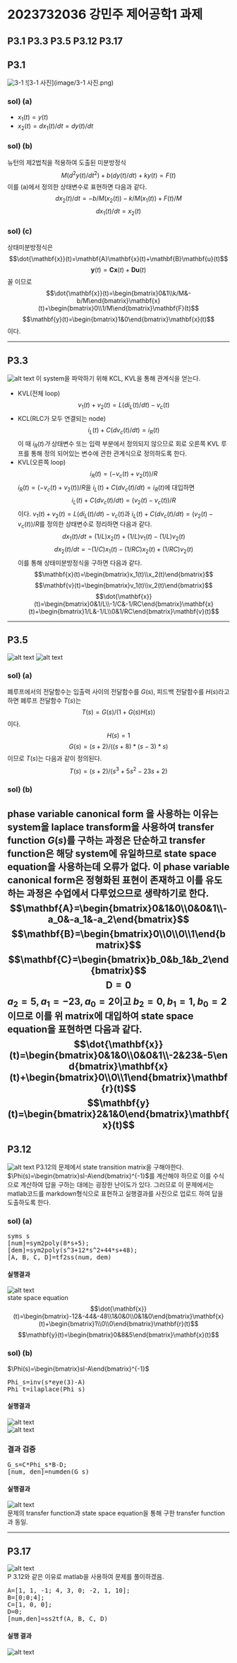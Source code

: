 # 2023732036 강민주 제어공학1 과제
P3.1  P3.3  P3.5  P3.12  P3.17
---
## P3.1
![3-1](image/3-1.png)
![3-1 사진](image/3-1 사진.png)
### sol) (a)
* $x_1(t)=y(t)$  
* $x_2(t)=dx_1(t)/dt=dy(t)/dt$  
### sol) (b)
뉴턴의 제2법칙을 적용하여 도출된 미분방정식  
$$M(d^2y(t)/dt^2)+b(dy(t)/dt)+ky(t)=F(t)$$
이를 (a)에서 정의한 상태변수로 표현하면 다음과 같다.
$$dx_2(t)/dt=-b/M(x_2(t))-k/M(x_1(t))+F(t)/M$$
$$dx_1(t)/dt=x_2(t)$$
### sol) (c)
상태미분방정식은
$$\dot{\mathbf{x}}(t)=\mathbf{A}\mathbf{x}(t)+\mathbf{B}\mathbf{u}(t)$$
$$\mathbf{y}(t)=\mathbf{C}\mathbf{x}(t)+\mathbf{D}\mathbf{u}(t)$$
꼴 이므로
$$\dot{\mathbf{x}}(t)=\begin{bmatrix}0&1\\k/M&-b/M\end{bmatrix}\mathbf{x}(t)+\begin{bmatrix}0\\1/M\end{bmatrix}\mathbf{F}(t)$$
$$\mathbf{y}(t)=\begin{bmatrix}1&0\end{bmatrix}\mathbf{x}(t)$$
이다.  

---
## P3.3
![alt text](image-3.png)
이 system을 파악하기 위해 KCL, KVL을 통해 관계식을 얻는다.
* KVL(전체 loop)
$$v_1(t)+v_2(t)=L(di_L(t)/dt)-v_c(t)$$
* KCL(RLC가 모두 연결되는 node)
$$i_L(t)+C(dv_c(t)/dt)=i_R(t)$$
이 때 $i_R(t)가$ 상태변수 또는 입력 부분에서 정의되지 않으므로 회로 오른쪽 KVL 루프를 통해 정의 되어있는 변수에 관한 관계식으로 정의하도록 한다.  
* KVL(오른쪽 loop)
$$i_R(t)=(-v_c(t)+v_2(t))/R$$
$i_R(t)=(-v_c(t)+v_2(t))/R$을 $i_L(t)+C(dv_c(t)/dt)=i_R(t)$에 대입하면
$$i_L(t)+C(dv_c(t)/dt)=(v_2(t)-v_c(t))/R$$
이다.
$v_1(t)+v_2(t)=L(di_L(t)/dt)-v_c(t)$과 $i_L(t)+C(dv_c(t)/dt)=(v_2(t)-v_c(t))/R$를 정의한 상태변수로 정리하면 다음과 같다.
$$dx_1(t)/dt=(1/L)x_2(t)+(1/L)v_1(t)-(1/L)v_2(t)$$
$$dx_2(t)/dt=-(1/C)x_1(t)-(1/RC)x_2(t)+(1/RC)v_2(t)$$
이를 통해 상태미분방정식을 구하면 다음과 같다.
$$\mathbf{x}(t)=\begin{bmatrix}x_1(t)\\x_2(t)\end{bmatrix}$$
$$\mathbf{v}(t)=\begin{bmatrix}v_1(t)\\v_2(t)\end{bmatrix}$$
$$\dot{\mathbf{x}}(t)=\begin{bmatrix}0&1/L\\-1/C&-1/RC\end{bmatrix}\mathbf{x}(t)+\begin{bmatrix}1/L&-1/L\\0&1/RC\end{bmatrix}\mathbf{v}(t)$$
---
## P3.5
![alt text](image-4.png)
![alt text](image-5.png)
### sol) (a)
폐루프에서의 전달함수는 입출력 사이의 전달함수를 $G(s)$, 피드백 전달함수를 $H(s)$라고 하면 폐루프 전달함수 $T(s)$는
$$T(s)=G(s)/(1+G(s)H(s))$$
이다.
$$H(s)=1$$
$$G(s)=(s+2)/((s+8)*(s-3)*s)$$
이므로 $T(s)$는 다음과 같이 정의된다.
$$T(s)=(s+2)/(s^3+5s^2-23s+2)$$
### sol) (b)
phase variable canonical form 을 사용하는 이유는 system을 laplace transform을 사용하여 transfer function $G(s)$를 구하는 과정은 단순하고 transfer function은 해당 system에 유일하므로 state space equation을 사용하는데 오류가 없다.
이 phase variable canonical form은 정형화된 표현이 존재하고 이를 유도하는 과정은 수업에서 다루었으므로 생략하기로 한다.  
$$\mathbf{A}=\begin{bmatrix}0&1&0\\0&0&1\\-a_0&-a_1&-a_2\end{bmatrix}$$
$$\mathbf{B}=\begin{bmatrix}0\\0\\0\\1\end{bmatrix}$$
$$\mathbf{C}=\begin{bmatrix}b_0&b_1&b_2\end{bmatrix}$$
$$\mathbf{D}=0$$
$a_2=5, a_1=-23, a_0=2$이고 $b_2=0, b_1=1, b_0=2$이므로 이를 위 matrix에 대입하여 state space equation을 표현하면 다음과 같다.
$$\dot{\mathbf{x}}(t)=\begin{bmatrix}0&1&0\\0&0&1\\-2&23&-5\end{bmatrix}\mathbf{x}(t)+\begin{bmatrix}0\\0\\1\end{bmatrix}\mathbf{r}(t)$$
$$\mathbf{y}(t)=\begin{bmatrix}2&1&0\end{bmatrix}\mathbf{x}(t)$$
---
## P3.12
![alt text](image-6.png)
P3.12의 문제에서 state transition matrix을 구해야한다. $\Phi(s)=\begin{bmatrix}sI-A\end{bmatrix}^{-1}$를 계산해야 하므로 이를 수식으로 계산하여 답을 구하는 대에는 굉장한 난이도가 있다. 그러므로 이 문제에서는 matlab코드를 markdown형식으로 표현하고 실행결과를 사진으로 업로드 하여 답을 도출하도록 한다.
### sol) (a)
<pre>syms s
[num]=sym2poly(8*s+5);
[dem]=sym2poly(s^3+12*s^2+44*s+48);
[A, B, C, D]=tf2ss(num, dem)</pre>
#### 실행결과
![alt text](image-8.png)  
state space equation
$$\dot{\mathbf{x}}(t)=\begin{bmatrix}-12&-44&-48\\1&0&0\\0&1&0\end{bmatrix}\mathbf{x}(t)+\begin{bmatrix}1\\0\\0\end{bmatrix}\mathbf{r}(t)$$
$$\mathbf{y}(t)=\begin{bmatrix}0&8&5\end{bmatrix}\mathbf{x}(t)$$
### sol) (b)
 $\Phi(s)=\begin{bmatrix}sI-A\end{bmatrix}^{-1}$
<pre>Phi_s=inv(s*eye(3)-A)
Phi_t=ilaplace(Phi_s)</pre>
#### 실행결과
![alt text](image-9.png)  
![alt text](image-10.png)
### 결과 검증
<pre>G_s=C*Phi_s*B-D;
[num, den]=numden(G_s)</pre>
#### 실행결과
![alt text](image-11.png)  
문제의 transfer function과 state space equation을 통해 구한 transfer function과 동일.

---
## P3.17
![alt text](image-7.png)  
P 3.12와 같은 이유로 matlab을 사용하여 문제를 풀이하겠음.
<pre>A=[1, 1, -1; 4, 3, 0; -2, 1, 10];
B=[0;0;4];
C=[1, 0, 0];
D=0;
[num,den]=ss2tf(A, B, C, D)</pre>
#### 실행 결과
![alt text](image-12.png)  
